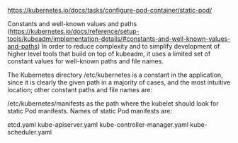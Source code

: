 https://kubernetes.io/docs/tasks/configure-pod-container/static-pod/

Constants and well-known values and paths (https://kubernetes.io/docs/reference/setup-tools/kubeadm/implementation-details/#constants-and-well-known-values-and-paths)
In order to reduce complexity and to simplify development of higher level tools that build on top of kubeadm, it uses a limited set of constant values for well-known paths and file names.

The Kubernetes directory /etc/kubernetes is a constant in the application, since it is clearly the given path in a majority of cases, and the most intuitive location; other constant paths and file names are:

/etc/kubernetes/manifests as the path where the kubelet should look for static Pod manifests. Names of static Pod manifests are:

etcd.yaml
kube-apiserver.yaml
kube-controller-manager.yaml
kube-scheduler.yaml
